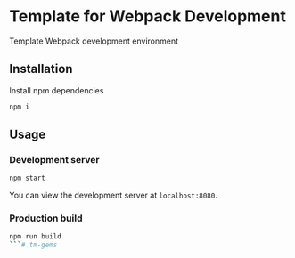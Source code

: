 # Template for Webpack Development

Template Webpack development environment

## Installation

Install npm dependencies

```bash
npm i
```

## Usage

### Development server

```bash
npm start
```

You can view the development server at `localhost:8080`.

### Production build

```bash
npm run build
```# tm-gems

